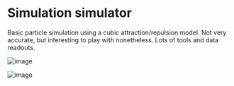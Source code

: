 # Simulation simulator
Basic particle simulation using a cubic attraction/repulsion model.
Not very accurate, but interesting to play with nonetheless. Lots of tools and data readouts.

![image](https://user-images.githubusercontent.com/18377830/188257324-a7e5e7ee-e2fe-4e7c-9113-515c0bb78d66.png)

![image](https://user-images.githubusercontent.com/18377830/188257376-b01d8587-14b0-4eea-9e2e-56bae096bd65.png)
